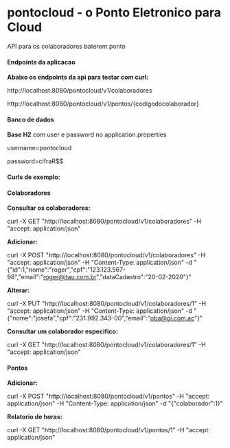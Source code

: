 # pontocloud - o Ponto Eletronico para Cloud

API para os colaboradores baterem ponto

#### Endpoints da aplicacao

**Abaixo os endpoints da api para testar com curl:**

http://localhost:8080/pontocloud/v1/colaboradores

http://localhost:8080/pontocloud/v1/pontos/{codigodocolaborador}
 
#### Banco de dados

**Base H2** com user e password no application.properties

username=pontocloud

password=cifraR$$


#### Curls de exemplo:

#### Colaboradores

**Consultar os colaboradores:**

curl -X GET "http://localhost:8080/pontocloud/v1/colaboradores" -H "accept: application/json"


**Adicionar:**

curl -X POST "http://localhost:8080/pontocloud/v1/colaboradores" -H "accept: application/json" -H "Content-Type: application/json" -d "{\"id\":1,\"nome\":\"roger\",\"cpf\":\"123.123.567-98\",\"email\":\"roger@itau.com.br\",\"dataCadastro\":\"20-02-2020\"}"


**Alterar:**

curl -X PUT "http://localhost:8080/pontocloud/v1/colaboradores/1" -H "accept: application/json" -H "Content-Type: application/json" -d "{\"nome\":\"josefa\",\"cpf\":\"231.992.343-00\",\"email\":\"oba@oi.com.ac\"}"


**Consultar um colaborador especifico:**

curl -X GET "http://localhost:8080/pontocloud/v1/colaboradores/1" -H "accept: application/json"


#### Pontos

**Adicionar:**

curl -X POST "http://localhost:8080/pontocloud/v1/pontos" -H "accept: application/json" -H "Content-Type: application/json" -d "{\"colaborador\":1}"


**Relatorio de horas:**

curl -X GET "http://localhost:8080/pontocloud/v1/pontos/1" -H "accept: application/json"
